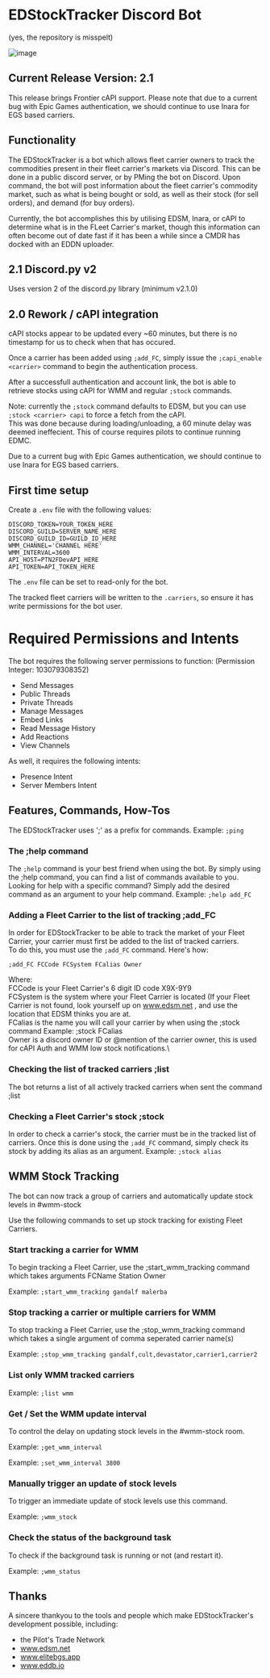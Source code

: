 # EDStockTracker Discord Bot
(yes, the repository is misspelt)

![image](https://user-images.githubusercontent.com/6062471/122630789-6d27e380-d094-11eb-9554-d185af5b69d2.png)


## Current Release Version: 2.1

This release brings Frontier cAPI support. Please note that due to a current bug with Epic Games authentication, we should continue to use Inara for EGS based carriers.

## Functionality

The EDStockTracker is a bot which allows fleet carrier owners to track the commodities present in their fleet carrier's markets via Discord. This can be done in a public discord server, or by PMing the bot on Discord. Upon command, the bot will post information about the fleet carrier's commodity market, such as what is being bought or sold, as well as their stock (for sell orders), and demand (for buy orders).

Currently, the bot accomplishes this by utilising EDSM, Inara, or cAPI to determine what is in the FLeet Carrier's market, though this information can often become out of date fast if it has been a while since a CMDR has docked with an EDDN uploader.

## 2.1 Discord.py v2

Uses version 2 of the discord.py library (minimum v2.1.0)

## 2.0 Rework / cAPI integration

cAPI stocks appear to be updated every ~60 minutes, but there is no timestamp for us to check when that has occured.

Once a carrier has been added using `;add_FC`, simply issue the `;capi_enable <carrier>` command to begin the authentication process.

After a successfull authentication and account link, the bot is able to retrieve stocks using cAPI for WMM and regular `;stock` commands.

Note: currently the `;stock` command defaults to EDSM, but you can use `;stock <carrier> capi` to force a fetch from the cAPI.\
This was done because during loading/unloading, a 60 minute delay was deemed ineffecient. This of course requires pilots to continue running EDMC.

Due to a current bug with Epic Games authentication, we should continue to use Inara for EGS based carriers.

## First time setup
Create a `.env` file with the following values:

```
DISCORD_TOKEN=YOUR_TOKEN_HERE
DISCORD_GUILD=SERVER_NAME_HERE
DISCORD_GUILD_ID=GUILD_ID_HERE
WMM_CHANNEL='CHANNEL HERE'
WMM_INTERVAL=3600
API_HOST=PTN2FDevAPI_HERE
API_TOKEN=API_TOKEN_HERE
```

The `.env` file can be set to read-only for the bot.

The tracked fleet carriers will be written to the `.carriers`, so ensure it has write permissions for the bot user.

# Required Permissions and Intents

The bot requires the following server permissions to function: (Permission Integer: 103079308352)
- Send Messages
- Public Threads
- Private Threads
- Manage Messages
- Embed Links
- Read Message History
- Add Reactions
- View Channels

As well, it requires the following intents:
- Presence Intent
- Server Members Intent

## Features, Commands, How-Tos
The EDStockTracker uses ';' as a prefix for commands. Example: `;ping`

### The ;help command
The `;help` command is your best friend when using the bot. By simply using the ;help command, you can find a list of commands available to you.\
Looking for help with a specific command? Simply add the desired command as an argument to your help command. Example: `;help add_FC`

### Adding a Fleet Carrier to the list of tracking ;add_FC
In order for EDStockTracker to be able to track the market of your Fleet Carrier, your carrier must first be added to the list of tracked carriers.\
To do this, you must use the `;add_FC` command. Here's how:

`;add_FC FCCode FCSystem FCalias Owner`
  
Where:\
FCCode is your Fleet Carrier's 6 digit ID code X9X-9Y9\
FCSystem is the system where your Fleet Carrier is located (If your Fleet Carrier is not found, look yourself up on www.edsm.net , and use the location that EDSM thinks you are at.\
FCalias is the name you will call your carrier by when using the ;stock command Example: ;stock FCalias\
Owner is a discord owner ID or @mention of the carrier owner, this is used for cAPI Auth and WMM low stock notifications.\

### Checking the list of tracked carriers ;list
The bot returns a list of all actively tracked carriers when sent the command ;list

### Checking a Fleet Carrier's stock ;stock
In order to check a carrier's stock, the carrier must be in the tracked list of carriers. Once this is done using the `;add_FC` command, simply check its stock by adding its alias as an argument.
Example: `;stock alias`

## WMM Stock Tracking
The bot can now track a group of carriers and automatically update stock levels in #wmm-stock

Use the following commands to set up stock tracking for existing Fleet Carriers.

### Start tracking a carrier for WMM
To begin tracking a Fleet Carrier, use the ;start_wmm_tracking command which takes arguments FCName Station Owner

Example: `;start_wmm_tracking gandalf malerba`

### Stop tracking a carrier or multiple carriers for WMM
To stop tracking a Fleet Carrier, use the ;stop_wmm_tracking command which takes a single argument of comma seperated carrier name(s)

Example: `;stop_wmm_tracking gandalf,cult,devastator,carrier1,carrier2`

### List only WMM tracked carriers
Example: `;list wmm`

### Get / Set the WMM update interval
To control the delay on updating stock levels in the #wmm-stock room.

Example: `;get_wmm_interval`

Example: `;set_wmm_interval 3800`

### Manually trigger an update of stock levels
To trigger an immediate update of stock levels use this command.

Example: `;wmm_stock`

### Check the status of the background task
To check if the background task is running or not (and restart it).

Example: `;wmm_status`

## Thanks

A sincere thankyou to the tools and people which make EDStockTracker's development possible, including:

- the Pilot's Trade Network
- www.edsm.net
- www.elitebgs.app
- www.eddb.io
